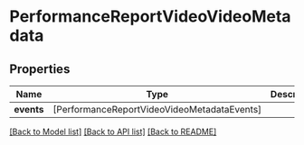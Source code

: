 # PerformanceReportVideoVideoMetadata

## Properties
Name | Type | Description | Notes
------------ | ------------- | ------------- | -------------
**events** | [PerformanceReportVideoVideoMetadataEvents] |  | [optional] 

[[Back to Model list]](../README.md#documentation-for-models) [[Back to API list]](../README.md#documentation-for-api-endpoints) [[Back to README]](../README.md)


